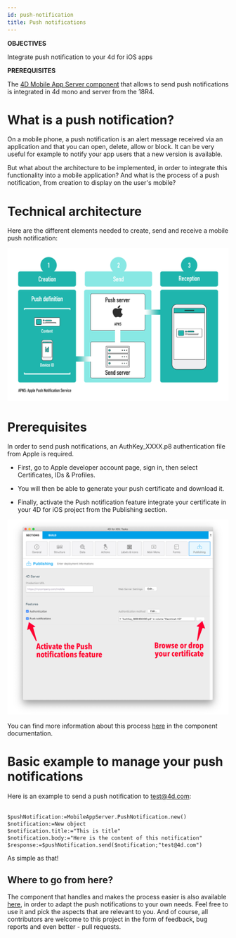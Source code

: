 ```yaml
---
id: push-notification
title: Push notifications
---
```


<div markdown="1" class = "tips">

**OBJECTIVES**

Integrate push notification to your 4d for iOS apps

</div>

<div markdown="1" class = "prerequisites">

**PREREQUISITES**

The [4D Mobile App Server component](https://github.com/4d-for-ios/4D-Mobile-App-Server) that allows to send push notifications is integrated in 4d mono and server from the 18R4.

</div>

# What is a push notification?

On a mobile phone, a push notification is an alert message received via an application and that you can open, delete, allow or block. It can be very useful for example to notify your app users that a new version is available.

But what about the architecture to be implemented, in order to integrate this functionality into a mobile application? And what is the process of a push notification, from creation to display on the user's mobile?

# Technical architecture

Here are the different elements needed to create, send and receive a mobile push notification:

![Push notification process](assets/en/push-notification/4D-for-ios-push-notification.png)

# Prerequisites

In order to send push notifications, an AuthKey_XXXX.p8 authentication file from Apple is required.

* First, go to Apple developer account page, sign in, then select Certificates, IDs & Profiles.

* You will then be able to generate your push certificate and download it.

* Finally, activate the Push notification feature integrate your certificate in your 4D for iOS project from the Publishing section.

![Publishing section](assets/en/push-notification/push-notification-publishing-section.png)

You can find more information about this process [here](https://github.com/4d-for-ios/4D-Mobile-App-Server/blob/master/Documentation/Classes/PushNotification.md) in the component documentation.

# Basic example to manage your push notifications

Here is an example to send a push notification to test@4d.com:

```4d

$pushNotification:=MobileAppServer.PushNotification.new() 
$notification:=New object 
$notification.title:="This is title" 
$notification.body:="Here is the content of this notification" 
$response:=$pushNotification.send($notification;"test@4d.com")

```

As simple as that!


## Where to go from here?

The component that handles and makes the process easier is also available [here](https://github.com/4d-for-ios/4D-Mobile-App-Server/blob/master/Documentation/Classes/PushNotification.md), in order to adapt the push notifications to your own needs. Feel free to use it and pick the aspects that are relevant to you. And of course, all contributors are welcome to this project in the form of feedback, bug reports and even better - pull requests.


